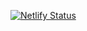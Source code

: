[![Netlify Status](https://api.netlify.com/api/v1/badges/377d2404-083b-489f-a6f2-b264228ca5a7/deploy-status)](https://app.netlify.com/sites/thirdwave-network/deploys)